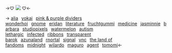 ->♡ ![](https://64.media.tumblr.com/b29c898391dac4851370fc1fa7a0e487/4c78c8d763e19d49-7b/s250x400/e436bf83664b002d1f017d348b7fdcb848c2781c.gifv)      ♡<-

-> [alia](https://alias.crd.co/#dividers)⠀[yokai](https://yokai.crd.co/#dividers)⠀[pink & purple dividers](https://animatedglittergraphics-n-more.tumblr.com/post/654536533165129728/master-post-pinkpurple-dividers) [wonderhoi](https://wonderhoi.crd.co/#dividers)⠀[gnome](https://gnome.crd.co/#dividers)⠀[eridan](https://eridan.crd.co/#div)⠀[literature](https://literature.crd.co/#dividers)⠀[fruchtgummi](https://fruchtgummi.tumblr.com/tagged/dividers)⠀[medicine](https://medicine.crd.co/#dividers )⠀[jasminnie](http://jasminnie.weebly.com/dividers.html)⠀[barbara](https://barbara.crd.co/#div)⠀[studiopixels](https://studiopixels.tumblr.com/dividers)⠀[watermelon](https://watermelon.crd.co/#pixels)⠀[autism](https://autism.crd.co/#dividers) [lethargic](https://lethargic.crd.co/#DIVIDERS)⠀[infected](https://infected.crd.co)⠀[ribbons](http://ribbonlaces.co.vu/post/103001147079/long-post-press-j-or-k-to-skip-past-if-its-on)⠀[transparent](https://transparent.crd.co/#dividers) [barok](https://barok.crd.co/#dividers)⠀[azunaland](https://rentry.co/azunaland)⠀[rnortal](https://rnortal.tumblr.com/post/68194353196/dividers-masterpost)⠀[signal](https://signal.crd.co/#gif)⠀[vnc](https://vnc.crd.co/#divider)⠀[the land of fandoms](https://the-land-of-fandoms.tumblr.com/post/73744568990/pixel-dividers-for-everything)⠀[midnight](https://midnight.crd.co/#dividers)⠀[wilardo](https://wilardo.crd.co/#div)⠀[maguro](https://maguro.carrd.co/#dividers)⠀[agent](https://agent.crd.co/#divi)⠀[tomomi](https://tomomi.neocities.org)<-